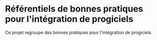 # Référentiels de bonnes pratiques pour l'intégration de progiciels

Ce projet regroupe des bonnes pratiques pour l'intégration de progiciels.